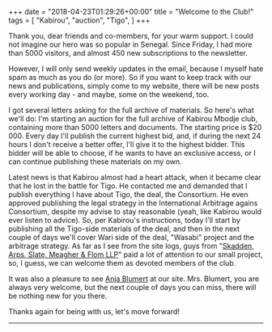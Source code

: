 +++
date = "2018-04-23T01:29:26+00:00"
title = "Welcome to the Club!"
tags = [
    "Kabirou",
    "auction",
    "Tigo",
]
+++

Thank you, dear friends and co-members, for your warm support. I could not imagine our hero was so popular in Senegal. Since Friday, I had more than 5000 visitors, and almost 450 new subscriptions to the newsletter.
<!--more-->

However, I will only send weekly updates in the email, because I myself hate spam as much as you do (or more). So if you want to keep track with our news and publications, simply come to my website, there will be new posts every working day - and maybe, some on the weekend, too.

I got several letters asking for the full archive of materials. So here's what we'll do: I'm starting an auction for the full archive of Kabirou Mbodje club, containing more than 5000 letters and documents. The starting price is $20 000. Every day I'll publish the current highest bid, and, if during the next 24 hours I don't receive a better offer, I'll give it to the highest bidder. This bidder will be able to choose, if he wants to have an exclusive access, or I can continue publishing these materials on my own.

Latest news is that Kabirou almost had a heart attack, when it became clear that he lost in the battle for Tigo. He contacted me and demanded that I publish everything I have about Tigo, the deal, the Consortium. He even approved publishing the legal strategy in the International Arbitrage agains Consortium, despite my advise to stay reasonable (yeah, like Kabirou would ever listen to advice). So, per Kabirou's instructions, today I'll start by publishing all the Tigo-side materials of the deal, and then in the next couple of days we'll cover Wari side of the deal, "Wasabi" project and the arbitrage strategy. As far as I see from the site logs, guys from "[Skadden, Arps, Slate, Meagher & Flom LLP](https://www.skadden.com/)" paid a lot of attention to our small project, so, I guess, we can welcome them as devoted members of the club.

It was also a pleasure to see [Anja Blumert](mailto:anja.blumert@millicom.com ) at our site. Mrs. Blumert, you are always very welcome, but the next couple of days you can miss, there will be nothing new for you there.

Thanks again for being with us, let's move forward!
<hr>
